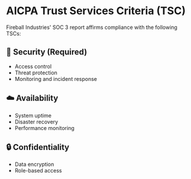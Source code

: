 # AICPA Trust Services Criteria (TSC)

Fireball Industries' SOC 3 report affirms compliance with the following TSCs:

## 🔐 Security (Required)

- Access control
- Threat protection
- Monitoring and incident response

## ☁️ Availability

- System uptime
- Disaster recovery
- Performance monitoring

## 🔒 Confidentiality

- Data encryption
- Role-based access

